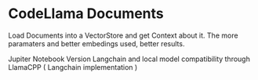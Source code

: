 # CodeLlama Documents
Load Documents into a VectorStore and get Context about it. The more paramaters and better embedings used, better results. 

Jupiter Notebook Version
Langchain and local model compatibility through LlamaCPP ( Langchain implementation )
